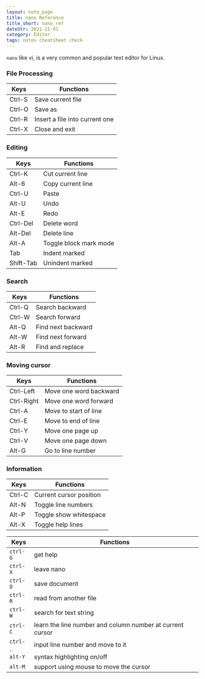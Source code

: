 ```yaml
---
layout: note_page
title: nano Reference
title_short: nano_ref
dateStr: 2021-11-01
category: Editor
tags: notes cheatsheet check
---
```


`nano` like _vi_, is a very common and popular text editor for Linux.

### File Processing

Keys | Functions
---- | ---------
Ctrl-S|Save current file
Ctrl-O|Save as
Ctrl-R|Insert a file into current one
Ctrl-X|Close and exit

### Editing

Keys | Functions
---- | ---------
Ctrl-K|Cut current line
Alt-6|Copy current line
Ctrl-U|Paste
Alt-U|Undo
Alt-E|Redo
Ctrl-Del|Delete word
Alt-Del|Delete line
Alt-A|Toggle block mark mode
Tab|Indent marked
Shift-Tab|Unindent marked

### Search

Keys | Functions
---- | ---------
Ctrl-Q|Search backward
Ctrl-W|Search forward
Alt-Q|Find next backward
Alt-W|Find next forward
Alt-R|Find and replace

### Moving cursor

Keys | Functions
---- | ---------
Ctrl-Left|Move one word backward
Ctrl-Right|Move one word forward
Ctrl-A|Move to start of line
Ctrl-E|Move to end of line
Ctrl-Y|Move one page up
Ctrl-V|Move one page down
Alt-G|Go to line number

### Information

Keys | Functions
---- | ---------
Ctrl-C|Current cursor position
Alt-N|Toggle line numbers
Alt-P|Toggle show whitespace
Alt-X|Toggle help lines

Keys | Functions
---- | ---------
`ctrl-G` | get help
`ctrl-X` | leave nano
`ctrl-O` | save document
`ctrl-R` | read from another file
`ctrl-W` | search for text string
`ctrl-C` | learn the line number and column number at current cursor
`ctrl-_` | input line number and move to it
`alt-Y` | syntax highlighting on/off
`alt-M` | support using mouse to move the cursor
